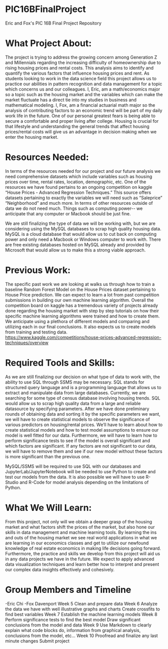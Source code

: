 # PIC16BFinalProject
Eric and Fox's PIC 16B Final Project Repository

# What Project About:
The project is trying to address the growing concern among Generation Z and Millennials regarding the increasing difficulty of homeownership due to rising housing prices and rental costs. This analysis aims to identify and quantify the various factors that influence housing prices and rent. As students looking to work in the data science field this project allows us to practice our abilities in pattern recognition and data management for a topic which concerns us and our colleagues. I, Eric, am a math/economics major so a topic such as the housing market and the variables which can make the market fluctuate has a direct tie into my studies in business and mathematical modeling. I, Fox, am a financial actuarial math major so the analysis of contributing factors to an economic trend will be part of my daily work life in the future. One of our personal greatest fears is being able to secure a comfortable and proper living after college. Housing is crucial for that lifestyle and understanding the general trends that affect housing prices/rental costs will give us an advantage in decision making when we enter the housing market.

# Resources Needed:
In terms of the resources needed for our project and our future analysis we need comprehensive datasets which include variables such as housing prices over time, rental rates, location, demographic, etc. One of the resources we have found pertains to an ongoing competition on kaggle “House Prices - Advanced Regression Techniques.” This source offers datasets pertaining to exactly the variables we will need such as “Saleprice” “Neighborhood” and much more. In terms of other resources outside of data we do not need much. Things such as computing power-- we anticipate that any computer or Macbook should be just fine. 

We are still finalizing the type of data we will be working with, but we are considering using the MySQL databases to scrap high quality housing data. MySQL is a cloud database that would allow us to cut back on computing power and only need a Macbook or Windows computer to work with. There are free existing databases hosted on MySQL already and provided by Microsoft that would allow us to make this a strong viable approach.

# Previous Work:
The specific past work we are looking at walks us through how to train a baseline Random Forest Model on the House Prices dataset pertaining to House Price prediction. We can expect to learn a lot from past competition submissions in building our own machine learning algorithm. Overall the competition board on kaggle has a tremendous variety of projects already done regarding the housing market with step by step tutorials on how their specific machine learning algorithms were trained and how to create them. We anticipate using a plethora of different models and comparing and utilizing each in our final conclusions. It also expects us to create models from training and testing data.
https://www.kaggle.com/competitions/house-prices-advanced-regression-techniques/overview

# Required Tools and Skills:
As we are still finalizing our decision on what type of data to work with, the ability to use SQL through SSMS may be necessary. SQL stands for structured query language and is a programming language that allows us to extract and manipulate data from large databases. Currently, we are searching for some type of census database involving housing trends. SQL would allow us to scrap high quality data from a large and reliable datasource by specifying parameters. After we have done preliminary rounds of obtaining data and sorting it by the specific parameters we want, we will have to create statistical models to observe the significance of various predictors on housing/rental prices. We’ll have to learn about how to create statistical models and how to test model assumptions to ensure our model is well fitted for our data. Furthermore, we will have to learn how to perform significance tests to see if the model is overall significant and which factors are significant. If any factors are not significant to our data, we will have to remove them and see if our new model without these factors is more significant than the previous one.

MySQL/SSMS will be required to use SQL with our databases and JupyterLab/JupyterNotebook will be needed to use Python to create and test our models from the data. It is also possible we will have to use R-Studio and R-Code for model analysis depending on the limitations of Python. 

# What We Will Learn:
From this project, not only will we obtain a deeper grasp of the housing market and what factors shift the prices of the market, but also hone our skills in data management and machine learning tools. By learning the ins and outs of the housing market we see real world applications in what we are learning in our economics classes and get to utilize our newfound knowledge of real estate economics in making life decisions going forward. Furthermore, the practice and skills we develop from this project will aid us in any data projects we have in the future. We expect to apply advanced data visualization techniques and learn better how to interpret and present our complex data insights effectively and cohesively.

# Group Members and Timeline
-Eric Chi
-Fox Davenport
Week 5
Clean and prepare data
Week 6
Analyze the data we have with well illustrative graphs and charts
Create crossfits to find best variables
Week 7
Establish the machine learning models
Week 8
Perform significance tests to find the best model
Draw significant conclusions from the model and data
Week 9
Use Markdown to clearly explain what code blocks do, information from graphical analysis, conclusions from the model, etc…
Week 10
Proofread and finalize any last minute changes
Submit project

